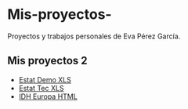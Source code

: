# Mis-proyectos-
Proyectos y trabajos personales de Eva Pérez García.

## Mis proyectos 2

- [Estat Demo XLS](misproyectos2/estat_demo_find_filtered_en.xls)
- [Estat Tec XLS](misproyectos2/estat_tec00001_filtered_en.xls)
- [IDH Europa HTML](misproyectos2/idheuropa.html)
